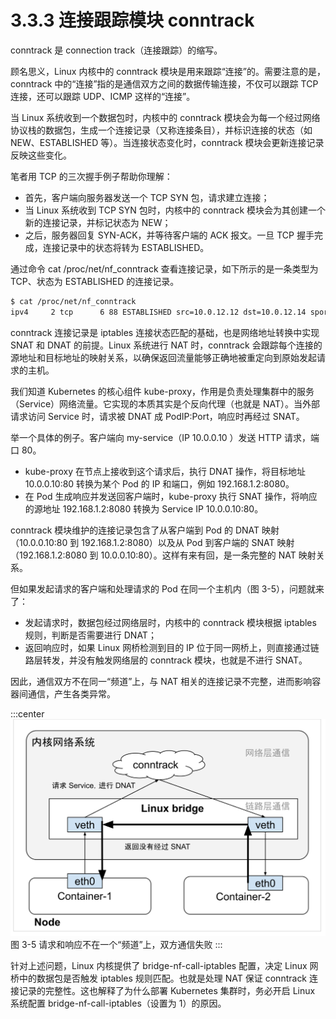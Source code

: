 # 3.3.3 连接跟踪模块 conntrack

conntrack 是 connection track（连接跟踪）的缩写。

顾名思义，Linux 内核中的 conntrack 模块是用来跟踪“连接”的。需要注意的是，conntrack 中的“连接”指的是通信双方之间的数据传输连接，不仅可以跟踪 TCP 连接，还可以跟踪 UDP、ICMP 这样的“连接”。

当 Linux 系统收到一个数据包时，内核中的 conntrack 模块会为每一个经过网络协议栈的数据包，生成一个连接记录（又称连接条目），并标识连接的状态（如 NEW、ESTABLISHED 等）。当连接状态变化时，conntrack 模块会更新连接记录反映这些变化。

笔者用 TCP 的三次握手例子帮助你理解：
- 首先，客户端向服务器发送一个 TCP SYN 包，请求建立连接；
- 当 Linux 系统收到 TCP SYN 包时，内核中的 conntrack 模块会为其创建一个新的连接记录，并标记状态为 NEW；
- 之后，服务器回复 SYN-ACK，并等待客户端的 ACK 报文。一旦 TCP 握手完成，连接记录中的状态将转为 ESTABLISHED。

通过命令 cat /proc/net/nf_conntrack 查看连接记录，如下所示的是一条类型为 TCP、状态为 ESTABLISHED 的连接记录。

```bash
$ cat /proc/net/nf_conntrack
ipv4     2 tcp      6 88 ESTABLISHED src=10.0.12.12 dst=10.0.12.14 sport=48318 dport=27017 src=10.0.12.14 dst=10.0.12.12 sport=27017 dport=48318 [ASSURED] mark=0 zone=0 use=2
```

conntrack 连接记录是 iptables 连接状态匹配的基础，也是网络地址转换中实现 SNAT 和 DNAT 的前提。Linux 系统进行 NAT 时，conntrack 会跟踪每个连接的源地址和目标地址的映射关系，以确保返回流量能够正确地被重定向到原始发起请求的主机。

我们知道 Kubernetes 的核心组件 kube-proxy，作用是负责处理集群中的服务（Service）网络流量。它实现的本质其实是个反向代理（也就是 NAT）。当外部请求访问 Service 时，请求被 DNAT 成 PodIP:Port，响应时再经过 SNAT。

举一个具体的例子。客户端向 my-service（IP 10.0.0.10 ）发送 HTTP 请求，端口 80。

- kube-proxy 在节点上接收到这个请求后，执行 DNAT 操作，将目标地址 10.0.0.10:80 转换为某个 Pod 的 IP 和端口，例如 192.168.1.2:8080。
- 在 Pod 生成响应并发送回客户端时，kube-proxy 执行 SNAT 操作，将响应的源地址 192.168.1.2:8080 转换为 Service IP 10.0.0.10:80。

conntrack 模块维护的连接记录包含了从客户端到 Pod 的 DNAT 映射（10.0.0.10:80 到 192.168.1.2:8080）以及从 Pod 到客户端的 SNAT 映射（192.168.1.2:8080 到 10.0.0.10:80）。这样有来有回，是一条完整的 NAT 映射关系。

但如果发起请求的客户端和处理请求的 Pod 在同一个主机内（图 3-5），问题就来了：
- 发起请求时，数据包经过网络层时，内核中的 conntrack 模块根据 iptables 规则，判断是否需要进行 DNAT；
- 返回响应时，如果 Linux 网桥检测到目的 IP 位于同一网桥上，则直接通过链路层转发，并没有触发网络层的 conntrack 模块，也就是不进行 SNAT。

因此，通信双方不在同一“频道”上，与 NAT 相关的连接记录不完整，进而影响容器间通信，产生各类异常。

:::center
  ![](../assets/bridge-call-iptables.svg)<br/>
  图 3-5 请求和响应不在一个“频道”上，双方通信失败
:::

针对上述问题，Linux 内核提供了 bridge-nf-call-iptables 配置，决定 Linux 网桥中的数据包是否触发 iptables 规则匹配。也就是处理 NAT 保证 conntrack 连接记录的完整性。这也解释了为什么部署 Kubernetes 集群时，务必开启 Linux 系统配置 bridge-nf-call-iptables（设置为 1）的原因。

